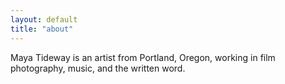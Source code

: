 ```yaml
---
layout: default
title: "about"
---
```


Maya Tideway is an artist from Portland, Oregon, working in film photography, music, and the written word.

